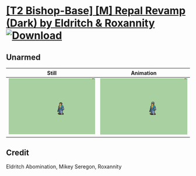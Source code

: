 # [\[T2 Bishop-Base\] \[M\] Repal Revamp \(Dark\) by Eldritch & Roxannity](./) [![Download](https://img.shields.io/badge/Download--red?style=social&logo=github)](https://minhaskamal.github.io/DownGit/#/home?url=https://github.com/Klokinator/FE-Repo/tree/main/Battle%20Animations%2FMagi%20-%20Holy-Type%2F%5BT2%20Bishop-Base%5D%20%5BM%5D%20Repal%20Revamp%20(Dark)%20by%20Eldritch%20%26%20Roxannity%2F8.%20Unarmed)

## Unarmed

| Still | Animation |
| :---: | :-------: |
| ![Unarmed still](./Unarmed_000.png) | ![Unarmed](./Unarmed.gif) |

## Credit

Eldritch Abomination, Mikey Seregon, Roxannity
